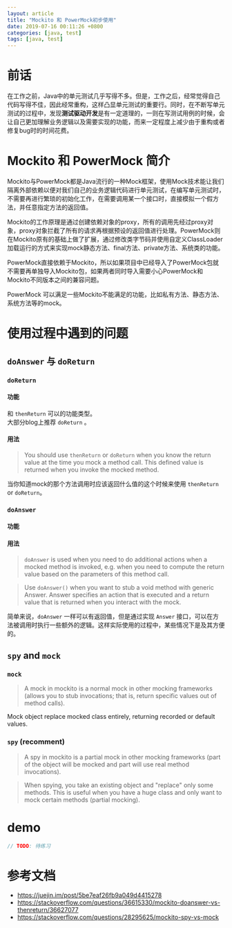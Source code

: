 ```yaml
---
layout: article
title: "Mockito 和 PowerMock初步使用"
date: 2019-07-16 00:11:26 +0800
categories: [java, test]
tags: [java, test]
---
```



# 前话

在工作之前，Java中的单元测试几乎写得不多。但是，工作之后，经常觉得自己代码写得不佳，因此经常重构，这样凸显单元测试的重要行。同时，在不断写单元测试的过程中，发现**测试驱动开发**是有一定道理的，一则在写测试用例的时候，会让自己更加理解业务逻辑以及需要实现的功能，而来一定程度上减少由于重构或者修复bug时的时间花费。

# Mockito 和 PowerMock 简介

Mockito与PowerMock都是Java流行的一种Mock框架，使用Mock技术能让我们隔离外部依赖以便对我们自己的业务逻辑代码进行单元测试，在编写单元测试时，不需要再进行繁琐的初始化工作，在需要调用某一个接口时，直接模拟一个假方法，并任意指定方法的返回值。

Mockito的工作原理是通过创建依赖对象的proxy，所有的调用先经过proxy对象，proxy对象拦截了所有的请求再根据预设的返回值进行处理。PowerMock则在Mockito原有的基础上做了扩展，通过修改类字节码并使用自定义ClassLoader加载运行的方式来实现mock静态方法、final方法、private方法、系统类的功能。

PowerMock直接依赖于Mockito，所以如果项目中已经导入了PowerMock包就不需要再单独导入Mockito包，如果两者同时导入需要小心PowerMock和Mockito不同版本之间的兼容问题。

PowerMock 可以满足一些Mockito不能满足的功能，比如私有方法、静态方法、系统方法等的mock。

# 使用过程中遇到的问题

## `doAnswer` 与 `doReturn`

###  `doReturn` 

#### 功能
和 `thenReturn` 可以的功能类型。    
大部分blog上推荐 `doReturn` 。

#### 用法
> You should use `thenReturn` or `doReturn` when you know the return value at the time you mock a method call. This defined value is returned when you invoke the mocked method.

当你知道mock的那个方法调用时应该返回什么值的这个时候来使用
`thenReturn` or `doReturn`。

### `doAnswer`
#### 功能

#### 用法
> `doAnswer` is used when you need to do additional actions when a mocked method is invoked, e.g. when you need to compute the return value based on the parameters of this method call.

> Use `doAnswer()` when you want to stub a void method with generic Answer.
Answer specifies an action that is executed and a return value that is returned when you interact with the mock.

简单来说，`doAnswer` 一样可以有返回值，但是通过实现 `Answer` 接口，可以在方法被调用时执行一些额外的逻辑。这样实际使用的过程中，某些情况下是及其方便的。

## `spy` and `mock`
### `mock`
>A mock in mockito is a normal mock in other mocking frameworks (allows you to stub invocations; that is, return specific values out of method calls).    

Mock object replace mocked class entirely, returning recorded or default values.

### `spy` (recomment)
>A spy in mockito is a partial mock in other mocking frameworks (part of the object will be mocked and part will use real method invocations).    

>When spying, you take an existing object and "replace" only some methods. This is useful when you have a huge class and only want to mock certain methods (partial mocking). 

# demo

```java
// TODO: 待练习
```


# 参考文档
- https://juejin.im/post/5be7eaf26fb9a049d4415278
- https://stackoverflow.com/questions/36615330/mockito-doanswer-vs-thenreturn/36627077
- https://stackoverflow.com/questions/28295625/mockito-spy-vs-mock